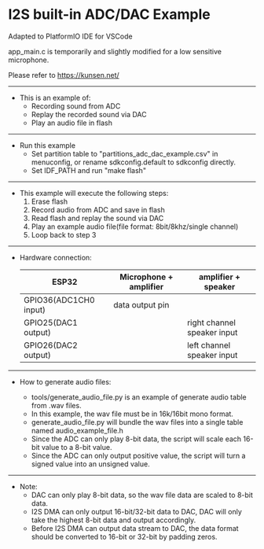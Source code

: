 # I2S built-in ADC/DAC Example

Adapted to PlatformIO IDE for VSCode

app_main.c is temporarily and slightly modified for a low sensitive microphone.

Please refer to https://kunsen.net/

---

* This is an example of:
    * Recording sound from ADC
    * Replay the recorded sound via DAC
    * Play an audio file in flash
    
---

* Run this example
	* Set partition table to "partitions_adc_dac_example.csv" in menuconfig, or rename sdkconfig.default to sdkconfig directly.
	* Set IDF_PATH and run "make flash"
---

* This example will execute the following steps:
    1. Erase flash
    2. Record audio from ADC and save in flash
    3. Read flash and replay the sound via DAC
    4. Play an example audio file(file format: 8bit/8khz/single channel)
    5. Loop back to step 3
  
---
  
* Hardware connection:

  | ESP32 | Microphone + amplifier | amplifier + speaker |
  |--|--|--|
  | GPIO36(ADC1CH0 input) | data output pin |  |
  | GPIO25(DAC1 output) |  | right channel speaker input|
  | GPIO26(DAC2 output) |  | left channel speaker input|

---

* How to generate audio files:
	
	* tools/generate_audio_file.py is an example of generate audio table from .wav files.
	* In this example, the wav file must be in 16k/16bit mono format.
	* generate_audio_file.py will bundle the wav files into a single table named audio_example_file.h
	* Since the ADC can only play 8-bit data, the script will scale each 16-bit value to a 8-bit value.
	* Since the ADC can only output positive value, the script will turn a signed value into an unsigned value.
	
---

* Note:
	* DAC can only play 8-bit data, so the wav file data are scaled to 8-bit data.
	* I2S DMA can only output 16-bit/32-bit data to DAC, DAC will only take the highest 8-bit data and output accordingly. 
	* Before I2S DMA can output data stream to DAC, the data format should be converted to 16-bit or 32-bit by padding zeros.



